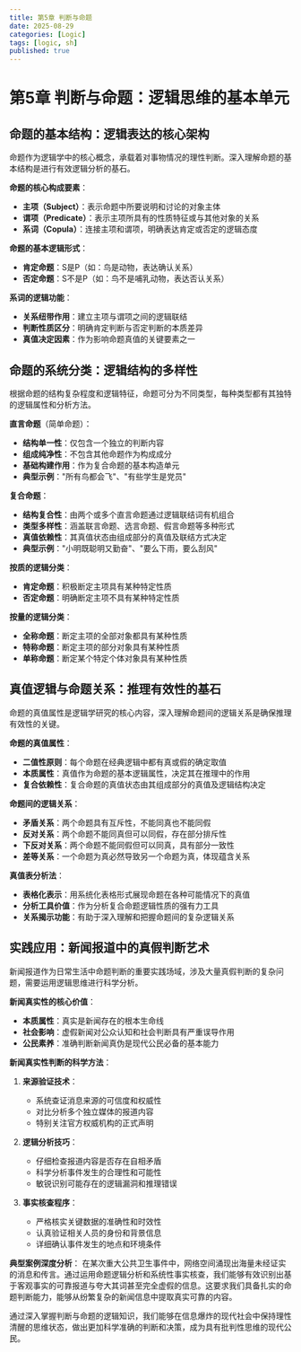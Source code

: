 ```yaml
---
title: 第5章 判断与命题
date: 2025-08-29
categories: [Logic]
tags: [logic, sh]
published: true
---
```


# 第5章 判断与命题：逻辑思维的基本单元

## 命题的基本结构：逻辑表达的核心架构

命题作为逻辑学中的核心概念，承载着对事物情况的理性判断。深入理解命题的基本结构是进行有效逻辑分析的基石。

**命题的核心构成要素**：
- **主项（Subject）**：表示命题中所要说明和讨论的对象主体
- **谓项（Predicate）**：表示主项所具有的性质特征或与其他对象的关系
- **系词（Copula）**：连接主项和谓项，明确表达肯定或否定的逻辑态度

**命题的基本逻辑形式**：
- **肯定命题**：S是P（如：鸟是动物，表达确认关系）
- **否定命题**：S不是P（如：鸟不是哺乳动物，表达否认关系）

**系词的逻辑功能**：
- **关系纽带作用**：建立主项与谓项之间的逻辑联结
- **判断性质区分**：明确肯定判断与否定判断的本质差异
- **真值决定因素**：作为影响命题真值的关键要素之一

## 命题的系统分类：逻辑结构的多样性

根据命题的结构复杂程度和逻辑特征，命题可分为不同类型，每种类型都有其独特的逻辑属性和分析方法。

**直言命题**（简单命题）：
- **结构单一性**：仅包含一个独立的判断内容
- **组成纯净性**：不包含其他命题作为构成成分
- **基础构建作用**：作为复合命题的基本构造单元
- **典型示例**："所有鸟都会飞"、"有些学生是党员"

**复合命题**：
- **结构复合性**：由两个或多个直言命题通过逻辑联结词有机组合
- **类型多样性**：涵盖联言命题、选言命题、假言命题等多种形式
- **真值依赖性**：其真值状态由组成部分的真值及联结方式决定
- **典型示例**："小明既聪明又勤奋"、"要么下雨，要么刮风"

**按质的逻辑分类**：
- **肯定命题**：积极断定主项具有某种特定性质
- **否定命题**：明确断定主项不具有某种特定性质

**按量的逻辑分类**：
- **全称命题**：断定主项的全部对象都具有某种性质
- **特称命题**：断定主项的部分对象具有某种性质
- **单称命题**：断定某个特定个体对象具有某种性质

## 真值逻辑与命题关系：推理有效性的基石

命题的真值属性是逻辑学研究的核心内容，深入理解命题间的逻辑关系是确保推理有效性的关键。

**命题的真值属性**：
- **二值性原则**：每个命题在经典逻辑中都有真或假的确定取值
- **本质属性**：真值作为命题的基本逻辑属性，决定其在推理中的作用
- **复合依赖性**：复合命题的真值状态由其组成部分的真值及逻辑结构决定

**命题间的逻辑关系**：
- **矛盾关系**：两个命题具有互斥性，不能同真也不能同假
- **反对关系**：两个命题不能同真但可以同假，存在部分排斥性
- **下反对关系**：两个命题不能同假但可以同真，具有部分一致性
- **差等关系**：一个命题为真必然导致另一个命题为真，体现蕴含关系

**真值表分析法**：
- **表格化表示**：用系统化表格形式展现命题在各种可能情况下的真值
- **分析工具价值**：作为分析复合命题逻辑性质的强有力工具
- **关系揭示功能**：有助于深入理解和把握命题间的复杂逻辑关系

## 实践应用：新闻报道中的真假判断艺术

新闻报道作为日常生活中命题判断的重要实践场域，涉及大量真假判断的复杂问题，需要运用逻辑思维进行科学分析。

**新闻真实性的核心价值**：
- **本质属性**：真实是新闻存在的根本生命线
- **社会影响**：虚假新闻对公众认知和社会判断具有严重误导作用
- **公民素养**：准确判断新闻真伪是现代公民必备的基本能力

**新闻真实性判断的科学方法**：
1. **来源验证技术**：
   - 系统查证消息来源的可信度和权威性
   - 对比分析多个独立媒体的报道内容
   - 特别关注官方权威机构的正式声明

2. **逻辑分析技巧**：
   - 仔细检查报道内容是否存在自相矛盾
   - 科学分析事件发生的合理性和可能性
   - 敏锐识别可能存在的逻辑漏洞和推理错误

3. **事实核查程序**：
   - 严格核实关键数据的准确性和时效性
   - 认真验证相关人员的身份和背景信息
   - 详细确认事件发生的地点和环境条件

**典型案例深度分析**：
在某次重大公共卫生事件中，网络空间涌现出海量未经证实的消息和传言。通过运用命题逻辑分析和系统性事实核查，我们能够有效识别出基于客观事实的可靠报道与夸大其词甚至完全虚假的信息。这要求我们具备扎实的命题判断能力，能够从纷繁复杂的新闻信息中提取真实可靠的内容。

通过深入掌握判断与命题的逻辑知识，我们能够在信息爆炸的现代社会中保持理性清醒的思维状态，做出更加科学准确的判断和决策，成为具有批判性思维的现代公民。